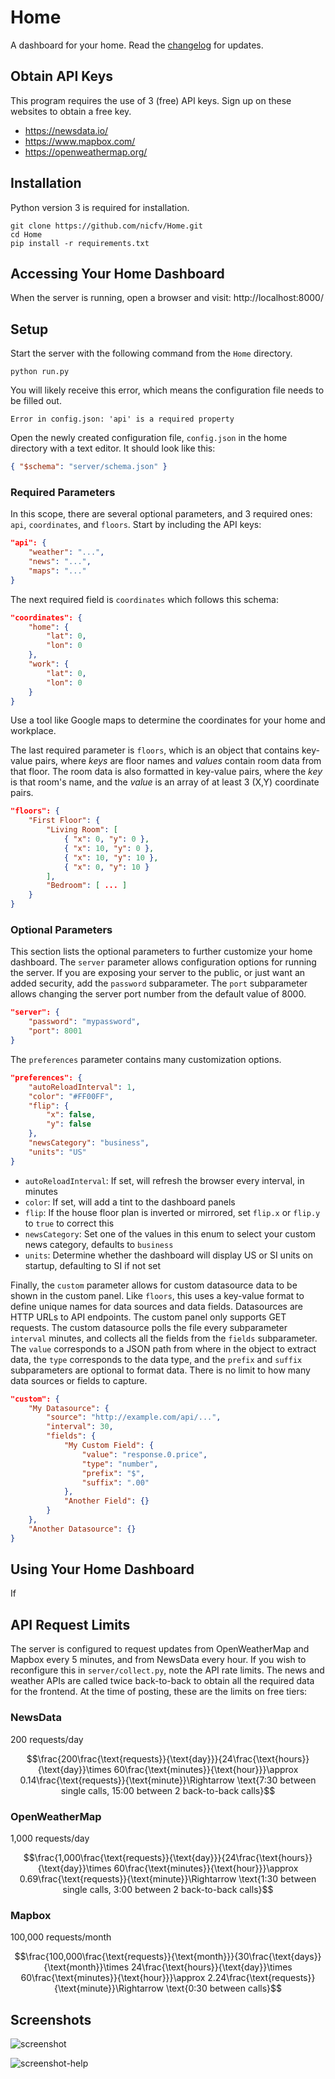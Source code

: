 # Home
A dashboard for your home.
Read the [changelog](./CHANGELOG.md) for updates.

## Obtain API Keys
This program requires the use of 3 (free) API keys. Sign up on these websites to obtain a free key.
- https://newsdata.io/
- https://www.mapbox.com/
- https://openweathermap.org/

## Installation
Python version 3 is required for installation.
```shell
git clone https://github.com/nicfv/Home.git
cd Home
pip install -r requirements.txt
```

## Accessing Your Home Dashboard
When the server is running, open a browser and visit: http://localhost:8000/

## Setup
Start the server with the following command from the `Home` directory.
```shell
python run.py
```

You will likely receive this error, which means the configuration file needs to be filled out.
```
Error in config.json: 'api' is a required property
```

Open the newly created configuration file, `config.json` in the home directory with a text editor. It should look like this:
```json
{ "$schema": "server/schema.json" }
```

### Required Parameters
In this scope, there are several optional parameters, and 3 required ones: `api`, `coordinates`, and `floors`. Start by including the API keys:
```json
"api": {
    "weather": "...",
    "news": "...",
    "maps": "..."
}
```

The next required field is `coordinates` which follows this schema:
```json
"coordinates": {
    "home": {
        "lat": 0,
        "lon": 0
    },
    "work": {
        "lat": 0,
        "lon": 0
    }
}
```
Use a tool like Google maps to determine the coordinates for your home and workplace.

The last required parameter is `floors`, which is an object that contains key-value pairs, where *keys* are floor names and *values* contain room data from that floor. The room data is also formatted in key-value pairs, where the *key* is that room's name, and the *value* is an array of at least 3 (X,Y) coordinate pairs.
```json
"floors": {
    "First Floor": {
        "Living Room": [
            { "x": 0, "y": 0 },
            { "x": 10, "y": 0 },
            { "x": 10, "y": 10 },
            { "x": 0, "y": 10 }
        ],
        "Bedroom": [ ... ]
    }
}
```

### Optional Parameters
This section lists the optional parameters to further customize your home dashboard. The `server` parameter allows configuration options for running the server. If you are exposing your server to the public, or just want an added security, add the `password` subparameter. The `port` subparameter allows changing the server port number from the default value of 8000.
```json
"server": {
    "password": "mypassword",
    "port": 8001
}
```

The `preferences` parameter contains many customization options.
```json
"preferences": {
    "autoReloadInterval": 1,
    "color": "#FF00FF",
    "flip": {
        "x": false,
        "y": false
    },
    "newsCategory": "business",
    "units": "US"
}
```
- `autoReloadInterval`: If set, will refresh the browser every interval, in minutes
- `color`: If set, will add a tint to the dashboard panels
- `flip`: If the house floor plan is inverted or mirrored, set `flip.x` or `flip.y` to `true` to correct this
- `newsCategory`: Set one of the values in this enum to select your custom news category, defaults to `business`
- `units`: Determine whether the dashboard will display US or SI units on startup, defaulting to SI if not set

Finally, the `custom` parameter allows for custom datasource data to be shown in the custom panel. Like `floors`, this uses a key-value format to define unique names for data sources and data fields. Datasources are HTTP URLs to API endpoints. The custom panel only supports GET requests. The custom datasource polls the file every subparameter `interval` minutes, and collects all the fields from the `fields` subparameter. The `value` corresponds to a JSON path from where in the object to extract data, the `type` corresponds to the data type, and the `prefix` and `suffix` subparameters are optional to format data. There is no limit to how many data sources or fields to capture.
```json
"custom": {
    "My Datasource": {
        "source": "http://example.com/api/...",
        "interval": 30,
        "fields": {
            "My Custom Field": {
                "value": "response.0.price",
                "type": "number",
                "prefix": "$",
                "suffix": ".00"
            },
            "Another Field": {}
        }
    },
    "Another Datasource": {}
}
```

## Using Your Home Dashboard
If 

## API Request Limits
The server is configured to request updates from OpenWeatherMap and Mapbox every 5 minutes, and from NewsData every hour. If you wish to reconfigure this in `server/collect.py`, note the API rate limits. The news and weather APIs are called twice back-to-back to obtain all the required data for the frontend. At the time of posting, these are the limits on free tiers:

### NewsData
200 requests/day

$$\frac{200\frac{\text{requests}}{\text{day}}}{24\frac{\text{hours}}{\text{day}}\times 60\frac{\text{minutes}}{\text{hour}}}\approx 0.14\frac{\text{requests}}{\text{minute}}\Rightarrow \text{7:30 between single calls, 15:00 between 2 back-to-back calls}$$

### OpenWeatherMap
1,000 requests/day

$$\frac{1,000\frac{\text{requests}}{\text{day}}}{24\frac{\text{hours}}{\text{day}}\times 60\frac{\text{minutes}}{\text{hour}}}\approx 0.69\frac{\text{requests}}{\text{minute}}\Rightarrow \text{1:30 between single calls, 3:00 between 2 back-to-back calls}$$

### Mapbox
100,000 requests/month

$$\frac{100,000\frac{\text{requests}}{\text{month}}}{30\frac{\text{days}}{\text{month}}\times 24\frac{\text{hours}}{\text{day}}\times 60\frac{\text{minutes}}{\text{hour}}}\approx 2.24\frac{\text{requests}}{\text{minute}}\Rightarrow \text{0:30 between calls}$$

## Screenshots

![screenshot](https://github.com/nicfv/Home/assets/24358775/54a5b855-4335-4736-afed-263d04112bfa)

![screenshot-help](https://github.com/nicfv/Home/assets/24358775/00e01e1e-76dc-4239-b9a3-74d2c35a76c8)
